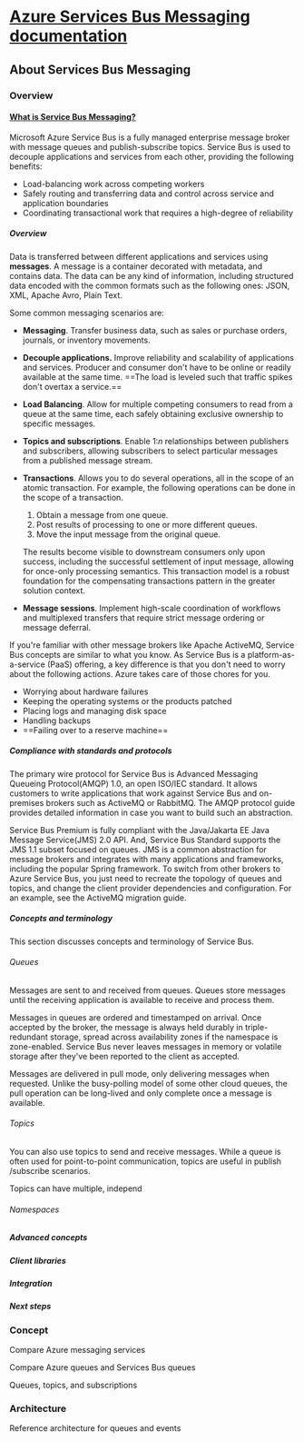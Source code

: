 # [Azure Services Bus Messaging documentation](https://docs.microsoft.com/en-us/azure/service-bus-messaging/)

## About Services Bus Messaging

### Overview

#### [What is Service Bus Messaging?](https://docs.microsoft.com/en-us/azure/service-bus-messaging/service-bus-messaging-overview)

Microsoft Azure Service Bus is a fully managed enterprise message broker with message queues and publish-subscribe topics. Service Bus is used to decouple applications and services from each other, providing the following benefits:

* Load-balancing work across competing workers
* Safely routing and transferring data and control across service and application boundaries
* Coordinating transactional work that requires a high-degree of reliability

##### Overview

Data is transferred between different applications and services using **messages**. A message is a container decorated with metadata, and contains data. The data can be any kind of information, including structured data encoded with the common formats such as the following ones: JSON, XML, Apache Avro, Plain Text.

Some common messaging scenarios are:

* **Messaging**. Transfer business data, such as sales or purchase orders, journals, or inventory movements.

* **Decouple applications.** Improve reliability and scalability of applications and services. Producer and consumer don't have to be online or readily available at the same time. ==The load is leveled such that traffic spikes don't overtax a service.==

* **Load Balancing**. Allow for multiple competing consumers to read from a queue at the same time, each safely obtaining exclusive ownership to specific messages.

* **Topics and subscriptions**. Enable 1:*n* relationships between publishers and subscribers, allowing subscribers to select particular messages from a published message stream.

* **Transactions**. Allows you to do several operations, all in the scope of an atomic transaction. For example, the following operations can be done in the scope of a transaction.

  1. Obtain a message from one queue.
  2. Post results of processing to one or more different queues.
  3. Move the input message from the original queue.

  The results become visible to downstream consumers only upon success, including the successful settlement of input message, allowing for once-only processing semantics. This transaction model is a robust foundation for the compensating transactions pattern in the greater solution context.
  
* **Message sessions**. Implement high-scale coordination of workflows and multiplexed transfers that require strict message ordering or message deferral.

If you're familiar with other message brokers like Apache ActiveMQ, Service Bus concepts are similar to what you know. As Service Bus is a platform-as-a-service (PaaS) offering, a key difference is that you don't need to worry about the following actions. Azure takes care of those chores for you.

* Worrying about hardware failures
* Keeping the operating systems or the products patched
* Placing logs and managing disk space
* Handling backups
* ==Failing over to a reserve machine==

##### Compliance with standards and protocols

The primary wire protocol for Service Bus is Advanced Messaging Queueing Protocol(AMQP) 1.0, an open ISO/IEC standard. It allows customers to write applications that work against Service Bus and on-premises brokers such as ActiveMQ or RabbitMQ. The AMQP protocol guide provides detailed information in case you want to build such an abstraction.

Service Bus Premium is fully compliant with the Java/Jakarta EE Java Message Service(JMS) 2.0 API. And, Service Bus Standard supports the JMS 1.1 subset focused on queues. JMS is a common abstraction for message brokers and integrates with many applications and frameworks, including the popular Spring framework. To switch from other brokers to Azure Service Bus, you just need to recreate the topology of queues and topics, and change the client provider dependencies and configuration. For an example, see the ActiveMQ migration guide.

##### Concepts and terminology

This section discusses concepts and terminology of Service Bus.

###### Queues

Messages are sent to and received from queues. Queues store messages until the receiving application is available to receive and process them.

Messages in queues are ordered and timestamped on arrival. Once accepted by the broker, the message is always held durably in triple-redundant storage, spread across availability zones if the namespace is zone-enabled. Service Bus never leaves messages in memory or volatile storage after they've been reported to the client as accepted.

Messages are delivered in pull mode, only delivering messages when requested. Unlike the busy-polling model of some other cloud queues, the pull operation can be long-lived and only complete once a message is available.

###### Topics

You can also use topics to send and receive messages. While a queue is often used for point-to-point communication, topics are useful in publish /subscribe scenarios.

Topics can have multiple, independ

###### Namespaces



##### Advanced concepts

##### Client libraries

##### Integration

##### Next steps



### Concept

Compare Azure messaging services

Compare Azure queues and Services Bus queues

Queues, topics, and subscriptions

### Architecture

Reference architecture for queues and events